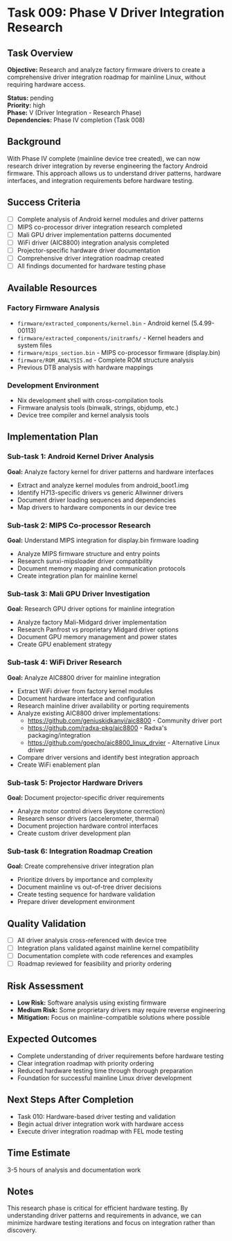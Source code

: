 # Task 009: Phase V Driver Integration Research

## Task Overview
**Objective:** Research and analyze factory firmware drivers to create a comprehensive driver integration roadmap for mainline Linux, without requiring hardware access.

**Status:** pending  
**Priority:** high  
**Phase:** V (Driver Integration - Research Phase)  
**Dependencies:** Phase IV completion (Task 008)

## Background
With Phase IV complete (mainline device tree created), we can now research driver integration by reverse engineering the factory Android firmware. This approach allows us to understand driver patterns, hardware interfaces, and integration requirements before hardware testing.

## Success Criteria
- [ ] Complete analysis of Android kernel modules and driver patterns
- [ ] MIPS co-processor driver integration research completed
- [ ] Mali GPU driver implementation patterns documented
- [ ] WiFi driver (AIC8800) integration analysis completed
- [ ] Projector-specific hardware driver documentation
- [ ] Comprehensive driver integration roadmap created
- [ ] All findings documented for hardware testing phase

## Available Resources
### Factory Firmware Analysis
- `firmware/extracted_components/kernel.bin` - Android kernel (5.4.99-00113)
- `firmware/extracted_components/initramfs/` - Kernel headers and system files
- `firmware/mips_section.bin` - MIPS co-processor firmware (display.bin)
- `firmware/ROM_ANALYSIS.md` - Complete ROM structure analysis
- Previous DTB analysis with hardware mappings

### Development Environment
- Nix development shell with cross-compilation tools
- Firmware analysis tools (binwalk, strings, objdump, etc.)
- Device tree compiler and kernel analysis tools

## Implementation Plan

### Sub-task 1: Android Kernel Driver Analysis
**Goal:** Analyze factory kernel for driver patterns and hardware interfaces
- Extract and analyze kernel modules from android_boot1.img
- Identify H713-specific drivers vs generic Allwinner drivers
- Document driver loading sequences and dependencies
- Map drivers to hardware components in our device tree

### Sub-task 2: MIPS Co-processor Research  
**Goal:** Understand MIPS integration for display.bin firmware loading
- Analyze MIPS firmware structure and entry points
- Research sunxi-mipsloader driver compatibility
- Document memory mapping and communication protocols
- Create integration plan for mainline kernel

### Sub-task 3: Mali GPU Driver Investigation
**Goal:** Research GPU driver options for mainline integration
- Analyze factory Mali-Midgard driver implementation
- Research Panfrost vs proprietary Midgard driver options
- Document GPU memory management and power states
- Create GPU enablement strategy

### Sub-task 4: WiFi Driver Research
**Goal:** Analyze AIC8800 driver for mainline integration
- Extract WiFi driver from factory kernel modules
- Document hardware interface and configuration
- Research mainline driver availability or porting requirements
- Analyze existing AIC8800 driver implementations:
  - https://github.com/geniuskidkanyi/aic8800 - Community driver port
  - https://github.com/radxa-pkg/aic8800 - Radxa's packaging/integration
  - https://github.com/goecho/aic8800_linux_drvier - Alternative Linux driver
- Compare driver versions and identify best integration approach
- Create WiFi enablement plan

### Sub-task 5: Projector Hardware Drivers
**Goal:** Document projector-specific driver requirements
- Analyze motor control drivers (keystone correction)
- Research sensor drivers (accelerometer, thermal)
- Document projection hardware control interfaces
- Create custom driver development plan

### Sub-task 6: Integration Roadmap Creation
**Goal:** Create comprehensive driver integration plan
- Prioritize drivers by importance and complexity
- Document mainline vs out-of-tree driver decisions
- Create testing sequence for hardware validation
- Prepare driver development environment

## Quality Validation
- [ ] All driver analysis cross-referenced with device tree
- [ ] Integration plans validated against mainline kernel compatibility
- [ ] Documentation complete with code references and examples
- [ ] Roadmap reviewed for feasibility and priority ordering

## Risk Assessment
- **Low Risk:** Software analysis using existing firmware
- **Medium Risk:** Some proprietary drivers may require reverse engineering
- **Mitigation:** Focus on mainline-compatible solutions where possible

## Expected Outcomes
- Complete understanding of driver requirements before hardware testing
- Clear integration roadmap with priority ordering
- Reduced hardware testing time through thorough preparation
- Foundation for successful mainline Linux driver development

## Next Steps After Completion
- Task 010: Hardware-based driver testing and validation
- Begin actual driver integration work with hardware access
- Execute driver integration roadmap with FEL mode testing

## Time Estimate
3-5 hours of analysis and documentation work

## Notes
This research phase is critical for efficient hardware testing. By understanding driver patterns and requirements in advance, we can minimize hardware testing iterations and focus on integration rather than discovery.